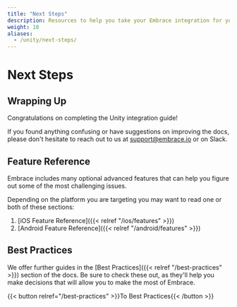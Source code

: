 ```yaml
---
title: "Next Steps"
description: Resources to help you take your Embrace integration for your Unity application to the next level
weight: 10
aliases:
  - /unity/next-steps/
---
```


# Next Steps

## Wrapping Up

Congratulations on completing the Unity integration guide!

If you found anything confusing or have suggestions on improving the docs,
please don't hesitate to reach out to us at <support@embrace.io> or on Slack.

## Feature Reference

Embrace includes many optional advanced features that can help you figure out some of 
the most challenging issues. 

Depending on the platform you are targeting you may want to read one or both of these sections:

1. [iOS Feature Reference]({{< relref "/ios/features" >}})
1. [Android Feature Reference]({{< relref "/android/features" >}})

## Best Practices

We offer further guides in the [Best Practices]({{< relref "/best-practices" >}}) section of the docs.
Be sure to check these out, as they'll help you make decisions that will allow you to make the most of Embrace.

{{< button relref="/best-practices" >}}To Best Practices{{< /button >}}
